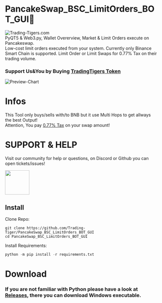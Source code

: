 # PancakeSwap_BSC_LimitOrders_BOT_GUI🚀
![Trading-Tigers.com](https://trading-tigers.com/logos/TradingTigers.png)  
PyQT5 &amp; Web3.py, Wallet Overerview, Market &amp; Limit Orders execute on Pancakeswap.  
Low-cost limit orders executed from your system.
Currently only Binance Smart Chain is supported.
Limit Order or Limit Swaps for 0.77% Tax on their trading volume.

### Support Us&You by Buying [TradingTigers Token](https://bscscan.com/token/0x34faa80fec0233e045ed4737cc152a71e490e2e3)  
![Preview-Chart](https://trading-tigers.com/logos/Trading-Tigers-ToolKit-Bot.png)  

# Infos
This Tool only buys/sells with/to BNB but it use Multi Hops to get allways the best Output!  
Attention, You pay [0.77% Tax](https://docs.trading-tigers.com/tokenomics/tokenomics) on your swap amount!  

# SUPPORT & HELP
Visit our community for help or questions, on Discord or Github you can open tickets/issues!
<div><a href="https://discord.gg/Qc6y9kyCgU" > <img src="https://trading-tigers.com/logos/joinDiscord.png" height="80"></a>
    
## Install
Clone Repo:  
```shell
git clone https://github.com/Trading-Tiger/PancakeSwap_BSC_LimitOrders_BOT_GUI
cd PancakeSwap_BSC_LimitOrders_BOT_GUI
```

Install Requirements:  
```python
python -m pip install -r requirements.txt
```  

# Download
### If you are not familiar with Python please have a look at [Releases](https://github.com/Trading-Tiger/PancakeSwap_BSC_LimitOrders_BOT_GUI/releases), there you can download Windows executable.
